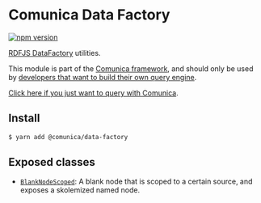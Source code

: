 # Comunica Data Factory

[![npm version](https://badge.fury.io/js/%40comunica%2Fdata-factory.svg)](https://www.npmjs.com/package/@comunica/data-factory)

[RDFJS DataFactory](http://rdf.js.org/data-model-spec/) utilities.

This module is part of the [Comunica framework](https://github.com/comunica/comunica),
and should only be used by [developers that want to build their own query engine](https://comunica.dev/docs/modify/).

[Click here if you just want to query with Comunica](https://comunica.dev/docs/query/).

## Install

```bash
$ yarn add @comunica/data-factory
```

## Exposed classes

* [`BlankNodeScoped`](https://comunica.github.io/comunica/classes/data_factory.blanknodescoped-1.html): A blank node that is scoped to a certain source, and exposes a skolemized named node.
